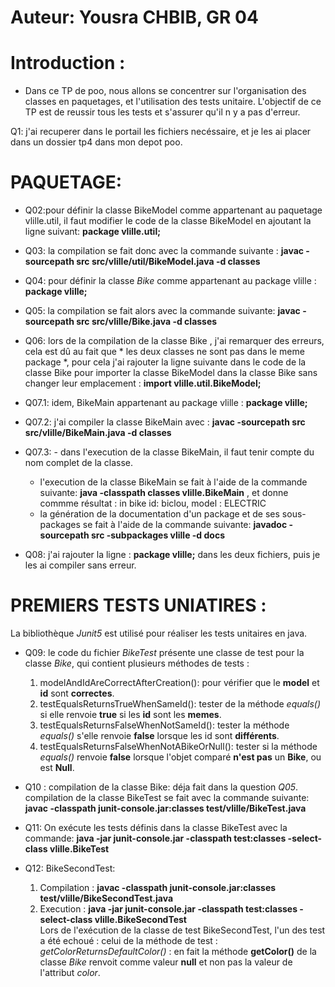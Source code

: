 # Auteur: Yousra CHBIB, GR 04  

# Introduction :  
* Dans ce TP de poo, nous allons se concentrer sur l'organisation des classes en paquetages, et l'utilisation des tests unitaire. L'objectif de ce TP est de reussir tous les tests et s'assurer qu'il n y a pas d'erreur.  

Q1: j'ai recuperer dans le portail les fichiers necéssaire, et je les ai placer dans un dossier tp4 dans mon depot poo.

# PAQUETAGE: 
- Q02:pour définir la classe BikeModel comme appartenant au paquetage vlille.util, il faut modifier le code de la classe BikeModel en ajoutant la ligne suivant: **package vlille.util;**  

- Q03: la compilation se fait donc avec la commande suivante :  **javac -sourcepath src src/vlille/util/BikeModel.java -d classes**  
- Q04: pour définir la classe *Bike* comme appartenant au package vlille : **package vlille;**
- Q05: la compilation se fait alors avec la commande suivante: **javac -sourcepath src src/vlille/Bike.java -d classes**  
- Q06: lors de la compilation de la classe Bike , j'ai remarquer des erreurs, cela est dû  au fait que * les deux classes ne sont pas dans le meme package *, pour cela j'ai rajouter la ligne suivante dans le code de la classe Bike pour importer la classe BikeModel dans la classe Bike sans changer leur emplacement : **import vlille.util.BikeModel;**  
- Q07.1: idem, BikeMain appartenant au package vlille : **package vlille;**  
- Q07.2: j'ai compiler la classe BikeMain avec : **javac -sourcepath src src/vlille/BikeMain.java -d classes**  
- Q07.3: - dans l'execution de la classe BikeMain, il faut tenir compte du nom complet de la classe.  
   - l'execution de la classe BikeMain se fait à l'aide de la commande suivante: **java -classpath classes vlille.BikeMain** , et donne commme résultat : in bike id: biclou, model : ELECTRIC  
   - la génération de la documentation d'un package et de ses sous-packages se fait à l'aide de la commande suivante: **javadoc -sourcepath src -subpackages vlille -d docs**  
         
- Q08: j'ai rajouter la ligne : **package vlille;** dans les deux fichiers, puis je les ai compiler sans erreur.  

# PREMIERS TESTS UNIATIRES :  
La bibliothèque *Junit5* est utilisé pour réaliser les tests unitaires en java.  

- Q09: le code du fichier *BikeTest* présente une classe de test pour la classe *Bike*, qui contient plusieurs méthodes de tests :  
  1. modelAndIdAreCorrectAfterCreation(): pour vérifier que le **model** et **id** sont **correctes**.
  2. testEqualsReturnsTrueWhenSameId(): tester de la méthode *equals()* si elle renvoie **true** si les **id** sont les **memes**. 
  3. testEqualsReturnsFalseWhenNotSameId(): tester la méthode *equals()* s'elle renvoie **false** lorsque les id sont **différents**.  
  4. testEqualsReturnsFalseWhenNotABikeOrNull(): tester si la méthode *equals()* renvoie **false** lorsque l'objet comparé **n'est pas** un **Bike**, ou est **Null**.  
 
- Q10 : compilation de la classe Bike: déja fait dans la question *Q05*.  
	compilation de la classe BikeTest se fait avec la commande suivante: **javac -classpath junit-console.jar:classes test/vlille/BikeTest.java**  

- Q11: On exécute les tests définis dans la classe BikeTest avec la commande: **java -jar junit-console.jar -classpath test:classes -select-class vlille.BikeTest**  
- Q12: BikeSecondTest:  
   1. Compilation : **javac -classpath junit-console.jar:classes test/vlille/BikeSecondTest.java**
   2. Execution : **java -jar junit-console.jar -classpath test:classes -select-class vlille.BikeSecondTest**  
   Lors de l'exécution de la classe de test BikeSecondTest, l'un des test a été echoué : celui de la méthode de test : *getColorReturnsDefaultColor()* : en fait la méthode **getColor()** de la classe *Bike* renvoit comme valeur **null** et non pas la valeur de l'attribut *color*.  
   
